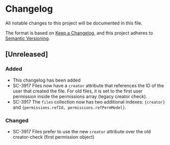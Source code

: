 # Changelog

All notable changes to this project will be documented in this file.

The format is based on [Keep a Changelog](https://keepachangelog.com/en/1.0.0/),
and this project adheres to [Semantic Versioning](https://semver.org/spec/v2.0.0.html).

## [Unreleased]

### Added
- This changelog has been added
- SC-3917 Files now have a `creator` attribute that references the ID of the user that created the file.
For old files, it is set to the first user permission inside the permissions array (legacy creator check).
- SC-3917 The `files` collection now has two additional indexes: `{creator}` and `{permissions.refId, permissions.refPermModel}`.

### Changed
- SC-3917 Files prefer to use the new `creator` attribute over the old creator-check (first permission object)
